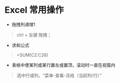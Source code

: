 # Excel 常用操作

- 拖拽列递增1
> ctrl + 左键 拖拽；

- 求和公式
> =SUM(C2:C26)

- 表格中使某列或某行置左或置顶，滚动时一直在视窗内
> 选中行或列，“菜单-查看-冻结（当前列/行）”